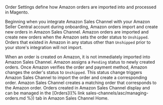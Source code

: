 
Order Settings define how Amazon orders are imported into and processed in Magento.

Beginning when you integrate Amazon Sales Channel with your Amazon Seller Central account during onboarding, Amazon orders import and create new orders in Amazon Sales Channel. Amazon orders are imported and create new orders when the Amazon sets the order status to `Unshipped`. Orders that existed in Amazon in any status other than `Unshipped` prior to your store's integration will not import.

When an order is created on Amazon, it is not immediately imported into Amazon Sales Channel. Amazon assigns a `Pending` status to newly created orders. Once Amazon verifies the order and payment method, Amazon changes the order's status to `Unshipped`. This status change triggers Amazon Sales Channel to import the order and create a corresponding order. Amazon Sales Channel creates a matching order that corresponds to the Amazon order. Orders created in Amazon Sales Channel display and can be managed in the [Orders]({% link sales-channels/asc/managing-orders.md %}) tab in Amazon Sales Channel Home.
